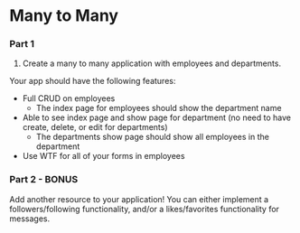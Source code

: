 # Many to Many

### Part 1 

1. Create a many to many application with employees and departments.

Your app should have the following features:

* Full CRUD on employees
	* The index page for employees should show the department name
* Able to see index page and show page for department (no need to have create, delete, or edit for departments)
	* The departments show page should show all employees in the department
* Use WTF for all of your forms in employees

### Part 2 - BONUS

Add another resource to your application! You can either implement a followers/following functionality, and/or a likes/favorites functionality for messages. 
